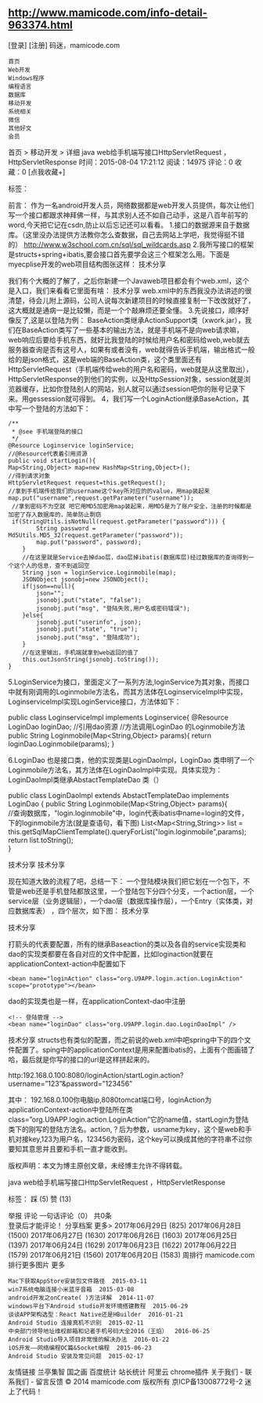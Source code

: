 ## http://www.mamicode.com/info-detail-963374.html


[登录]  [注册]
码迷，mamicode.com

     
    首页
    Web开发
    Windows程序
    编程语言
    数据库
    移动开发
    系统相关
    微信
    其他好文
    会员
     

首页 > 移动开发 > 详细
java web给手机端写接口HttpServletRequest ，HttpServletResponse
时间：2015-08-04 17:21:12      阅读：14975      评论：0      收藏：0      [点我收藏+]

标签：

前言：
作为一名android开发人员，网络数据都是web开发人员提供，每次让他们写一个接口都跟求神拜佛一样，与其求别人还不如自己动手，这是八百年前写的word,今天把它记在csdn,防止以后忘记还可以看看。
1.接口的数据源来自于数据库。（这里没办法提供方法教你怎么查数据，自己去网站上学吧，我觉得挺不错的）
http://www.w3school.com.cn/sql/sql_wildcards.asp
2.我所写接口的框架是structs+spring+ibatis,要会接口首先要学会这三个框架怎么用。下面是myecplise开发的web项目结构图张这样：
技术分享

我们有个大概的了解了，之后你新建一个Javaweb项目都会有个web.xml，这个是入口，我们来看看它里面有啥：
技术分享
web.xml中的东西我没办法讲述的很清楚，待会儿附上源码，公司人说每次新建项目的时候直接复制一下改改就好了，这大概就是通病一是比较懒，而是一个个敲麻烦还要全懂。
3.先说接口，顺序好像反了,这是以登陆为例：
BaseAction类继承ActionSupport类（xwork.jar），我们在BaseAction类写了一些基本的输出方法，就是手机端不是向web请求嘛，web响应后要给手机东西，就好比我登陆的时候给用户名和密码给web,web就去服务器查询是否有这号人，如果有或者没有，web就得告诉手机端，输出格式一般给的是json格式，这是web端的BaseAction类，这个类里面还有HttpServletRequest（手机端传给web的用户名和密码，web就是从这里取出），HttpServletResponse的到他们的实例，以及HttpSession对象，session就是浏览器缓存，比如你登陆别人的网站，别人就可以通过session吧你的账号记录下来。用gessession就可得到。
4，我们写一个LoginAction继承BaseAction，其中写一个登陆的方法如下：

    /**
     * @see 手机端登陆的接口
     */
    @Resource Loginservice loginService;
    //@Resource代表着引用资源
    public void startLogin(){
    Map<String,Object> map=new HashMap<String,Object>();
    //得到请求对象
    HttpServletRequest request=this.getRequest();
    //拿到手机端传给我们的username这个key所对应的的value，用map装起来
    map.put("username",request.getParameter("username"));   
     //拿到密码不为空就 吧它用MD5加密用map装起来，用MD5是为了账户安全，注册的时候都是加密了存入数据库的，简单防止剽窃
     if(StringUtils.isNotNull(request.getParameter("password"))) {
            String password = Md5Utils.MD5_32(request.getParameter("password"));
            map.put("password", password);
        }       
        //在这里就是Service去掉dao层，dao层掉ibatis(数据库层)经过数据库的查询得到一个这个人的信息，查不到返回空
        String json = loginService.Loginmobile(map);
        JSONObject jsonobj=new JSONObject();
        if(json==null){
            json="";
            jsonobj.put("state", "false");
            jsonobj.put("msg", "登陆失败,用户名或密码错误");
        }else{
            jsonobj.put("userinfo", json);
            jsonobj.put("state", "true");
            jsonobj.put("msg", "登陆成功");
        }
        //在这里输出，手机端就拿到web返回的值了
        this.outJsonString(jsonobj.toString());
    }

5.LoginService为接口，里面定义了一系列方法,loginService为其对象，而接口中就有刚调用的Loginmobile方法名，而其方法体在LoginserviceImpl中实现，LoginserviceImpl实现LoginService接口，方法体如下：

public class LoginserviceImpl implements Loginservice{
    @Resource LoginDao loginDao; //引用dao资源
//方法调用LoginDao 的Loginmobile方法
    public String Loginmobile(Map<String,Object> params){
           return loginDao.Loginmobile(params);
    }

6.LoginDao 也是接口类，他的实现类是LoginDaoImpl，LoginDao 类申明了一个Loginmobile方法名，其方法体在LoginDaoImpl中实现。具体实现为：
LoginDaoImpl类继承AbstactTemplateDao 类（）

public class LoginDaoImpl extends AbstactTemplateDao implements LoginDao {
    public String Loginmobile(Map<String,Object> params){       
    //查询数据库，"login.loginmobile"中，login代表ibatis中name=login的文件，下的loginmobile方法(就是查语句，看下图)
        List<Map<String,String>> list = this.getSqlMapClientTemplate().queryForList("login.loginmobile",params);
        return list.toString();     
    }

技术分享
技术分享

现在知道大致的流程了吧，总结一下：
一个登陆模块我们把它划在一个包下，不管是web还是手机登陆都放这里，一个登陆包下分四个分支，一个action层，一个service层（业务逻辑层），一个dao层（数据库操作层），一个Entry（实体类，对应数据库表） ，四个层次，如下图：
技术分享

技术分享

打箭头的代表要配置，所有的继承Baseaction的类以及各自的service实现类和dao的实现类都要在各自对应的文件中配置，比如loginaction就要在applicationContext-action中配置如下

<beans
    xmlns="http://www.springframework.org/schema/beans"
    xmlns:xsi="http://www.w3.org/2001/XMLSchema-instance"
    xsi:schemaLocation="http://www.springframework.org/schema/beans http://www.springframework.org/schema/beans/spring-beans-2.5.xsd">

    <bean name="loginAction" class="org.U9APP.login.action.LoginAction" scope="prototype"></bean>

</beans>

dao的实现类也是一样，在applicationContext-dao中注册

<?xml version="1.0" encoding="UTF-8"?>
<beans
    xmlns="http://www.springframework.org/schema/beans"
    xmlns:xsi="http://www.w3.org/2001/XMLSchema-instance"
    xsi:schemaLocation="http://www.springframework.org/schema/beans http://www.springframework.org/schema/beans/spring-beans-2.5.xsd">

    <!-- 登陆管理 -->
    <bean name="loginDao" class="org.U9APP.login.dao.LoginDaoImpl" />

</beans>

技术分享
structs也有类似的配置，而之前说的web.xml中吧spring中下的四个文件配置了。sping中的applicationContext是用来配置ibatis的，上面有个图画错了哈，最后就是你写的接口的url是这样拼起来的。

http:192.168.0.100:8080/loginAction/startLogin.action?username=”123”&password=”123456”

其中：
192.168.0.100你电脑ip,8080tomcat端口号，loginAction为applicationContext-action中登陆所在类class=”org.U9APP.login.action.LoginAction”它的name值，startLogin为登陆类下的刚写的登陆方法名。action,？后为参数，usname为key，这个是web和手机对接key,123为用户名，123456为密码，这个key可以换成其他的字符串不过你要知其意思并且要和手机一直才能收到。

版权声明：本文为博主原创文章，未经博主允许不得转载。

java web给手机端写接口HttpServletRequest ，HttpServletResponse

标签：
踩
(5)
赞
(13)
   
举报
评论 一句话评论（0）
共0条  
登录后才能评论！
分享档案
更多>
2017年06月29日 (825)
2017年06月28日 (1500)
2017年06月27日 (1630)
2017年06月26日 (1603)
2017年06月25日 (1397)
2017年06月24日 (1629)
2017年06月23日 (1622)
2017年06月22日 (1579)
2017年06月21日 (1560)
2017年06月20日 (1583)
周排行
mamicode.com排行更多图片
更多

    Mac下获取AppStore安装包文件路径  2015-03-11
    win7系统电脑连接小米蓝牙音箱  2015-03-08
    android开发之onCreate( )方法详解  2014-11-07
    windows平台下Android studio开发环境搭建教程  2015-06-29
    谈谈APP架构选型：React Native还是HBuilder  2016-01-21
    Android Studio 连接真机不识别  2015-02-11
    中央部门领导地址维权邮箱和记者手机号码大全2016（王焰）  2016-06-25
    Android Studio导入项目非常慢的解决办法  2016-01-22
    iOS开发——网络编程OC篇&Socket编程  2015-06-23
    Android Studio 安装及常见问题  2015-02-17

友情链接
兰亭集智  国之画  百度统计   站长统计  阿里云  chrome插件
关于我们 - 联系我们 - 留言反馈
© 2014 mamicode.com 版权所有 京ICP备13008772号-2
迷上了代码！
      
